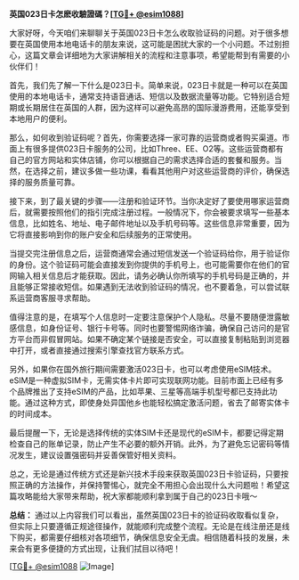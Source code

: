 **英国023日卡怎麽收驗證碼？[[TG💪+ @esim1088](https://t.me/s/esim1088)]**

大家好呀，今天咱们来聊聊关于英国023日卡怎么收取验证码的问题。对于很多想要在英国使用本地电话卡的朋友来说，这可能是困扰大家的一个小问题。不过别担心，这篇文章会详细地为大家讲解相关的流程和注意事项，希望能帮到有需要的小伙伴们！

首先，我们先了解一下什么是023日卡。简单来说，023日卡就是一种可以在英国使用的本地电话卡，通常支持语音通话、短信以及数据流量等功能。它特别适合短期或长期居住在英国的人群，因为这样可以避免高昂的国际漫游费用，还能享受到本地用户的便利。

那么，如何收到验证码呢？首先，你需要选择一家可靠的运营商或者购买渠道。市面上有很多提供023日卡服务的公司，比如Three、EE、O2等。这些运营商都有自己的官方网站和实体店铺，你可以根据自己的需求选择合适的套餐和服务。当然，在选择之前，建议多做一些功课，看看其他用户对这些运营商的评价，确保选择的服务质量可靠。

接下来，到了最关键的步骤——注册和验证环节。当你决定好了要使用哪家运营商后，就需要按照他们的指引完成注册过程。一般情况下，你会被要求填写一些基本信息，比如姓名、地址、电子邮件地址以及手机号码等。这些信息非常重要，因为它将直接影响到你的账户安全和后续服务的正常使用。

当提交完注册信息之后，运营商通常会通过短信发送一个验证码给你，用于验证你的身份。这个验证码可能会直接发到你提供的手机号上，也可能需要你在他们的官网输入相关信息后才能获取。因此，请务必确认你所填写的手机号码是正确的，并且能够正常接收短信。如果遇到无法收到验证码的情况，也不要着急，可以尝试联系运营商客服寻求帮助。

值得注意的是，在填写个人信息时一定要注意保护个人隐私。尽量不要随便泄露敏感信息，如身份证号、银行卡号等。同时也要警惕网络诈骗，确保自己访问的是官方平台而非假冒网站。如果不确定某个链接是否安全，可以直接复制粘贴到浏览器中打开，或者直接通过搜索引擎查找官方联系方式。

另外，如果你在国外旅行期间需要激活023日卡，也可以考虑使用eSIM技术。eSIM是一种虚拟SIM卡，无需实体卡片即可实现联网功能。目前市面上已经有多个品牌推出了支持eSIM的产品，比如苹果、三星等高端手机型号都已支持此功能。通过这种方式，即使身处异国他乡也能轻松搞定激活问题，省去了邮寄实体卡的时间成本。

最后提醒一下，无论是选择传统的实体SIM卡还是现代的eSIM卡，都要记得定期检查自己的账单记录，防止产生不必要的额外开销。此外，为了避免忘记密码等情况发生，建议设置强密码并妥善保管好相关资料。

总之，无论是通过传统方式还是新兴技术手段来获取英国023日卡验证码，只要按照正确的方法操作，并保持警惕心，就完全不用担心会出现什么大问题啦！希望这篇攻略能给大家带来帮助，祝大家都能顺利拿到属于自己的023日卡哦～

**总结：**
通过以上内容我们可以看出，虽然英国023日卡的验证码收取看似复杂，但实际上只要遵循正规途径操作，就能顺利完成整个流程。无论是在线注册还是线下购买，都需要仔细核对各项细节，确保信息安全无虞。相信随着科技的发展，未来会有更多便捷的方式出现，让我们拭目以待吧！

[[TG💪+ @esim1088](https://t.me/s/esim1088) ![Image](https://i.postimg.cc/4NQfJmqS/Snipaste-2025-05-13-00-14-12.png)]